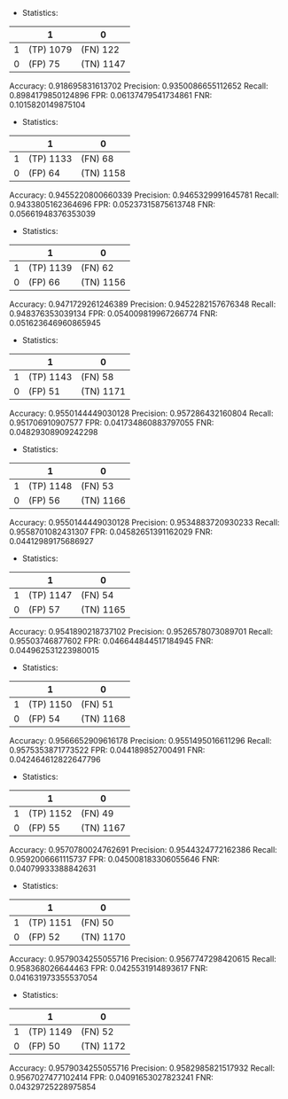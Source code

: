 * Statistics: 

|          |    1     |    0     |
|----------|----------|----------|
|    1     |(TP) 1079 | (FN) 122 |
|    0     | (FP) 75  |(TN) 1147 |
Accuracy: 0.918695831613702
Precision: 0.9350086655112652
Recall: 0.8984179850124896
FPR: 0.06137479541734861
FNR: 0.1015820149875104
* Statistics: 

|          |    1     |    0     |
|----------|----------|----------|
|    1     |(TP) 1133 | (FN) 68  |
|    0     | (FP) 64  |(TN) 1158 |
Accuracy: 0.9455220800660339
Precision: 0.9465329991645781
Recall: 0.9433805162364696
FPR: 0.05237315875613748
FNR: 0.05661948376353039
* Statistics: 

|          |    1     |    0     |
|----------|----------|----------|
|    1     |(TP) 1139 | (FN) 62  |
|    0     | (FP) 66  |(TN) 1156 |
Accuracy: 0.9471729261246389
Precision: 0.9452282157676348
Recall: 0.948376353039134
FPR: 0.054009819967266774
FNR: 0.051623646960865945
* Statistics: 

|          |    1     |    0     |
|----------|----------|----------|
|    1     |(TP) 1143 | (FN) 58  |
|    0     | (FP) 51  |(TN) 1171 |
Accuracy: 0.9550144449030128
Precision: 0.957286432160804
Recall: 0.951706910907577
FPR: 0.041734860883797055
FNR: 0.04829308909242298
* Statistics: 

|          |    1     |    0     |
|----------|----------|----------|
|    1     |(TP) 1148 | (FN) 53  |
|    0     | (FP) 56  |(TN) 1166 |
Accuracy: 0.9550144449030128
Precision: 0.9534883720930233
Recall: 0.9558701082431307
FPR: 0.04582651391162029
FNR: 0.04412989175686927
* Statistics: 

|          |    1     |    0     |
|----------|----------|----------|
|    1     |(TP) 1147 | (FN) 54  |
|    0     | (FP) 57  |(TN) 1165 |
Accuracy: 0.9541890218737102
Precision: 0.9526578073089701
Recall: 0.95503746877602
FPR: 0.046644844517184945
FNR: 0.044962531223980015
* Statistics: 

|          |    1     |    0     |
|----------|----------|----------|
|    1     |(TP) 1150 | (FN) 51  |
|    0     | (FP) 54  |(TN) 1168 |
Accuracy: 0.9566652909616178
Precision: 0.9551495016611296
Recall: 0.9575353871773522
FPR: 0.044189852700491
FNR: 0.042464612822647796
* Statistics: 

|          |    1     |    0     |
|----------|----------|----------|
|    1     |(TP) 1152 | (FN) 49  |
|    0     | (FP) 55  |(TN) 1167 |
Accuracy: 0.9570780024762691
Precision: 0.9544324772162386
Recall: 0.9592006661115737
FPR: 0.045008183306055646
FNR: 0.04079933388842631
* Statistics: 

|          |    1     |    0     |
|----------|----------|----------|
|    1     |(TP) 1151 | (FN) 50  |
|    0     | (FP) 52  |(TN) 1170 |
Accuracy: 0.9579034255055716
Precision: 0.9567747298420615
Recall: 0.958368026644463
FPR: 0.0425531914893617
FNR: 0.041631973355537054
* Statistics: 

|          |    1     |    0     |
|----------|----------|----------|
|    1     |(TP) 1149 | (FN) 52  |
|    0     | (FP) 50  |(TN) 1172 |
Accuracy: 0.9579034255055716
Precision: 0.9582985821517932
Recall: 0.9567027477102414
FPR: 0.04091653027823241
FNR: 0.04329725228975854